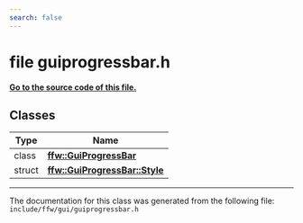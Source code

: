 ```yaml
---
search: false
---
```


# file guiprogressbar.h

**[Go to the source code of this file.](guiprogressbar_8h_source.md)**
## Classes

|Type|Name|
|-----|-----|
|class|[**ffw::GuiProgressBar**](classffw_1_1_gui_progress_bar.md)|
|struct|[**ffw::GuiProgressBar::Style**](structffw_1_1_gui_progress_bar_1_1_style.md)|




----------------------------------------
The documentation for this class was generated from the following file: `include/ffw/gui/guiprogressbar.h`
